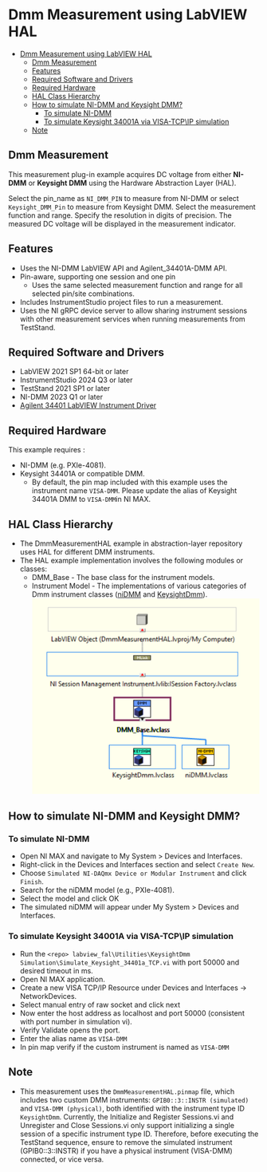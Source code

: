 # Dmm Measurement using LabVIEW HAL

- [Dmm Measurement using LabVIEW HAL](#dmm-measurement-using-labview-hal)
  - [Dmm Measurement](#dmm-measurement)
  - [Features](#features)
  - [Required Software and Drivers](#required-software-and-drivers)
  - [Required Hardware](#required-hardware)
  - [HAL Class Hierarchy](#hal-class-hierarchy)
  - [How to simulate NI-DMM and Keysight DMM?](#how-to-simulate-ni-dmm-and-keysight-dmm)
    - [To simulate NI-DMM](#to-simulate-ni-dmm)
    - [To simulate Keysight 34001A via VISA-TCP\IP simulation](#to-simulate-keysight-34001a-via-visa-tcpip-simulation)
  - [Note](#note)

## Dmm Measurement

This measurement plug-in example acquires DC voltage from either **NI-DMM** or **Keysight DMM** using the Hardware Abstraction Layer (HAL).

Select the pin_name as `NI_DMM_PIN` to measure from NI-DMM or select `Keysight_DMM_Pin` to measure from Keysight DMM. Select the measurement function and range. Specify the resolution in digits of precision. The measured DC voltage will be displayed in the measurement indicator.

## Features

- Uses the NI-DMM LabVIEW API and Agilent_34401A-DMM API.
- Pin-aware, supporting one session and one pin
  - Uses the same selected measurement function and range for all selected pin/site combinations.
- Includes InstrumentStudio project files to run a measurement.
- Uses the NI gRPC device server to allow sharing instrument sessions with other
  measurement services when running measurements from TestStand.

## Required Software and Drivers

- LabVIEW 2021 SP1 64-bit or later
- InstrumentStudio 2024 Q3 or later
- TestStand 2021 SP1 or later
- NI-DMM 2023 Q1 or later
- [Agilent 34401 LabVIEW Instrument Driver](https://sine.ni.com/apps/utf8/niid_web_display.download_page?p_id_guid=014E7F05D12C6F8BE0440003BA7CCD71)

## Required Hardware

This example requires :

- NI-DMM (e.g. PXIe-4081).
- Keysight 34401A or compatible DMM.
  - By default, the pin map included with this example uses the instrument name
  `VISA-DMM`. Please update the alias of Keysight 34401A DMM to `VISA-DMM`in NI MAX.

## HAL Class Hierarchy

- The DmmMeasurementHAL example in abstraction-layer repository uses HAL for different DMM instruments.
- The HAL example implementation involves the following modules or classes:
  - DMM_Base - The base class for the instrument models.
  - Instrument Model - The implementations of various categories of Dmm instrument classes ([niDMM](../../labview_hal/HAL/Instruments/niDMM) and [KeysightDmm](../../labview_hal/HAL/Instruments/KeysightDmm)).
  ![HAL Class Hierarchy](<HAL Class Hierarchy.png>)

## How to simulate NI-DMM and Keysight DMM?

### To simulate NI-DMM

- Open NI MAX and navigate to My System > Devices and Interfaces.
- Right-click in the Devices and Interfaces section and select `Create New`.
- Choose `Simulated NI-DAQmx Device or Modular Instrument` and click `Finish`.
- Search for the niDMM model (e.g., PXIe-4081).
- Select the model and click OK
- The simulated niDMM will appear under My System > Devices and Interfaces.

### To simulate Keysight 34001A via VISA-TCP\IP simulation

- Run the `<repo> labview_fal\Utilities\KeysightDmm Simulation\Simulate_Keysight_34401a_TCP.vi` with port 50000 and desired timeout in ms.
- Open NI MAX application.
- Create a new VISA TCP/IP Resource under Devices and Interfaces -> NetworkDevices.
- Select manual entry of raw socket and click next
- Now enter the host address as localhost and port 50000 (consistent with port number in simulation vi).
- Verify Validate opens the port.
- Enter the alias name as `VISA-DMM`
- In pin map verify if the custom instrument is named as `VISA-DMM`

## Note

- This measurement uses the `DmmMeasurementHAL.pinmap` file, which includes two custom DMM instruments:
  `GPIB0::3::INSTR (simulated)` and `VISA-DMM (physical)`, both identified with the instrument
  type ID `KeysightDmm`. Currently, the Initialize and Register Sessions.vi and Unregister and Close Sessions.vi
  only support initializing a single session of a specific instrument type ID. Therefore, before
  executing the TestStand sequence, ensure to remove the simulated instrument (GPIB0::3::INSTR) if
  you have a physical instrument (VISA-DMM) connected, or vice versa.
